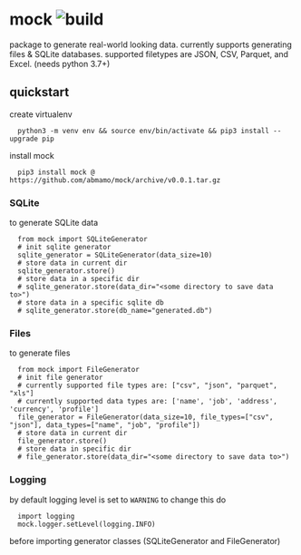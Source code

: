 # mock ![build](https://github.com/abmamo/mock/workflows/build/badge.svg?branch=main)

package to generate real-world looking data. currently supports generating files & SQLite databases. supported filetypes are JSON, CSV, Parquet, and Excel. (needs python 3.7+)

## quickstart
create virtualenv
```
  python3 -m venv env && source env/bin/activate && pip3 install --upgrade pip
```
install mock
```
  pip3 install mock @ https://github.com/abmamo/mock/archive/v0.0.1.tar.gz
```
### SQLite
to generate SQLite data
```
  from mock import SQLiteGenerator
  # init sqlite generator
  sqlite_generator = SQLiteGenerator(data_size=10)
  # store data in current dir
  sqlite_generator.store()
  # store data in a specific dir
  # sqlite_generator.store(data_dir="<some directory to save data to>")
  # store data in a specific sqlite db
  # sqlite_generator.store(db_name="generated.db")
```
### Files
to generate files
```
  from mock import FileGenerator
  # init file generator
  # currently supported file types are: ["csv", "json", "parquet", "xls"]
  # currently supported data types are: ['name', 'job', 'address', 'currency', 'profile']
  file_generator = FileGenerator(data_size=10, file_types=["csv", "json"], data_types=["name", "job", "profile"])
  # store data in current dir
  file_generator.store()
  # store data in specific dir
  # file_generator.store(data_dir="<some directory to save data to>")
```
### Logging
by default logging level is set to `WARNING` to change this do
```
  import logging
  mock.logger.setLevel(logging.INFO)
```
before importing generator classes (SQLiteGenerator and FileGenerator)
